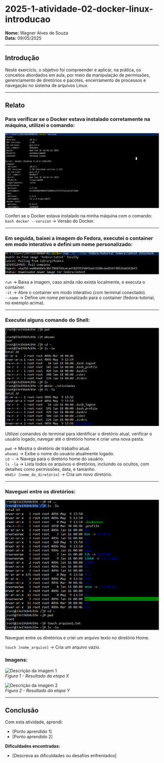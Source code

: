 # 2025-1-atividade-02-docker-linux-introducao


**Nome:** Wagner Alves de Souza  
**Data:** 09/05/2025

---

## Introdução

Neste exercício, o objetivo foi compreender e aplicar, na prática, os conceitos abordados em aula, por meio da manipulação de permissões, gerenciamento de diretórios e pacotes, encerramento de processos e navegação no sistema de arquivos Linux.

---

## Relato

### Para verificar se o Docker estava instalado corretamente na máquina, utilizei o comando:

![Imagem 1](./imagens/verificando-docker-1.png)

Conferi se o Docker estava instalado na minha máquina com o comando:  
`bash docker --version` -> Versão do Docker.
  
  

---

### Em seguida, baixei a imagem do Fedora, executei o container em modo interativo e defini um nome personalizado:

![Imagem 2](./imagens/baixando-imagem-fedora-e-renomeando-2.png)

`run` -> Baixa a imagem, caso ainda não exista localmente, e executa o container.  
`-it` -> Abre o container em modo interativo (com terminal conectado).  
`--name` -> Define um nome personalizado para o container (fedora-tutorial, no exemplo acima).
  
  

---

### Executei alguns comando do Shell:

![Imagem 3](./imagens/onde-estou-e-quem-sou-indo-para-home-e-criando-diretorio-3.png)  

Utilizei comandos do terminal para identificar o diretório atual, verificar o usuário logado, navegar até o diretório home e criar uma nova pasta.  

`pwd` -> Mostra o diretório de trabalho atual.  
`whoami` -> Exibe o nome do usuário atualmente logado.  
`cd ~` -> Navega para o diretório home do usuário.  
`ls -la` -> Lista todos os arquivos e diretórios, incluindo os ocultos, com detalhes como permissões, data, e tamanho.  
`mkdir [nome_do_diretório]` -> Cria um novo diretório.
  
  
---

### Naveguei entre os diretórios:
  

![imagem 4](./imagens/voltando-diretorio-conferindo-arquivos-e-voltando-home-conferindo-criando-arquivo1-4.png)
  
  
Naveguei entre os diretórios e criei um arquivo texto no diretório Home.
  
  
`touch [nome_arquivo]` -> Cria um arquivo vazio.

























### Imagens:

![Descrição da imagem 1](caminho/para/imagem1.png)  
*Figura 1 - Resultado da etapa X*

![Descrição da imagem 2](caminho/para/imagem2.png)  
*Figura 2 - Resultado da etapa Y*

---

## Conclusão

Com esta atividade, aprendi:

- [Ponto aprendido 1]
- [Ponto aprendido 2]

**Dificuldades encontradas:**

- [Descreva as dificuldades ou desafios enfrentados]
